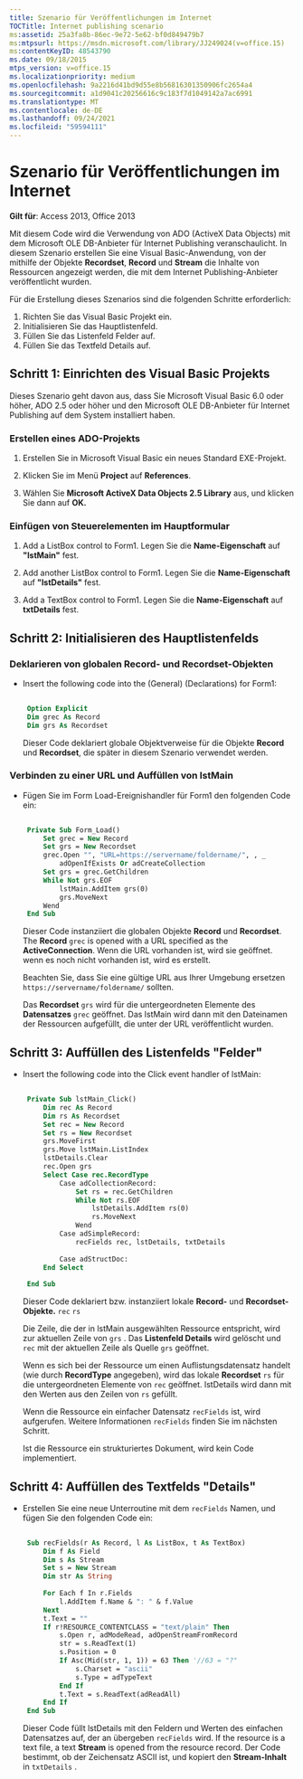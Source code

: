 ```yaml
---
title: Szenario für Veröffentlichungen im Internet
TOCTitle: Internet publishing scenario
ms:assetid: 25a3fa8b-86ec-9e72-5e62-bf0d849479b7
ms:mtpsurl: https://msdn.microsoft.com/library/JJ249024(v=office.15)
ms:contentKeyID: 48543790
ms.date: 09/18/2015
mtps_version: v=office.15
ms.localizationpriority: medium
ms.openlocfilehash: 9a2216d41bd9d55e8b56816301350906fc2654a4
ms.sourcegitcommit: a1d9041c20256616c9c183f7d1049142a7ac6991
ms.translationtype: MT
ms.contentlocale: de-DE
ms.lasthandoff: 09/24/2021
ms.locfileid: "59594111"
---
```

# <a name="internet-publishing-scenario"></a>Szenario für Veröffentlichungen im Internet

**Gilt für**: Access 2013, Office 2013

Mit diesem Code wird die Verwendung von ADO (ActiveX Data Objects) mit dem Microsoft OLE DB-Anbieter für Internet Publishing veranschaulicht. In diesem Szenario erstellen Sie eine Visual Basic-Anwendung, von der mithilfe der Objekte **Recordset**, **Record** und **Stream** die Inhalte von Ressourcen angezeigt werden, die mit dem Internet Publishing-Anbieter veröffentlicht wurden.

Für die Erstellung dieses Szenarios sind die folgenden Schritte erforderlich: 

1. Richten Sie das Visual Basic Projekt ein.
2. Initialisieren Sie das Hauptlistenfeld.
3. Füllen Sie das Listenfeld Felder auf.
4. Füllen Sie das Textfeld Details auf.

## <a name="step-1-set-up-the-visual-basic-project"></a>Schritt 1: Einrichten des Visual Basic Projekts

Dieses Szenario geht davon aus, dass Sie Microsoft Visual Basic 6.0 oder höher, ADO 2.5 oder höher und den Microsoft OLE DB-Anbieter für Internet Publishing auf dem System installiert haben.

### <a name="create-an-ado-project"></a>Erstellen eines ADO-Projekts

1.  Erstellen Sie in Microsoft Visual Basic ein neues Standard EXE-Projekt.

2.  Klicken Sie im Menü **Project** auf **References**.

3.  Wählen Sie **Microsoft ActiveX Data Objects 2.5 Library** aus, und klicken Sie dann auf **OK.**

### <a name="insert-controls-on-the-main-form"></a>Einfügen von Steuerelementen im Hauptformular

1.  Add a ListBox control to Form1. Legen Sie die **Name-Eigenschaft** auf **"lstMain"** fest.

2.  Add another ListBox control to Form1. Legen Sie die **Name-Eigenschaft** auf **"lstDetails"** fest.

3.  Add a TextBox control to Form1. Legen Sie die **Name-Eigenschaft** auf **txtDetails** fest.

## <a name="step-2-initialize-the-main-list-box"></a>Schritt 2: Initialisieren des Hauptlistenfelds

### <a name="declare-global-record-and-recordset-objects"></a>Deklarieren von globalen Record- und Recordset-Objekten

- Insert the following code into the (General) (Declarations) for Form1:
    
   ```vb 
     
    Option Explicit 
    Dim grec As Record 
    Dim grs As Recordset 
   ```
    
   Dieser Code deklariert globale Objektverweise für die Objekte **Record** und **Recordset**, die später in diesem Szenario verwendet werden.

### <a name="connect-to-a-url-and-populate-lstmain"></a>Verbinden zu einer URL und Auffüllen von lstMain

- Fügen Sie im Form Load-Ereignishandler für Form1 den folgenden Code ein:
    
   ```vb 
     
    Private Sub Form_Load() 
        Set grec = New Record 
        Set grs = New Recordset 
        grec.Open "", "URL=https://servername/foldername/", , _ 
            adOpenIfExists Or adCreateCollection 
        Set grs = grec.GetChildren 
        While Not grs.EOF 
            lstMain.AddItem grs(0) 
            grs.MoveNext 
        Wend 
    End Sub 
   ```
    
   Dieser Code instanziiert die globalen Objekte **Record** und **Recordset**. The **Record** `grec` is opened with a URL specified as the **ActiveConnection**. Wenn die URL vorhanden ist, wird sie geöffnet. wenn es noch nicht vorhanden ist, wird es erstellt. 
   
   Beachten Sie, dass Sie eine gültige URL aus Ihrer Umgebung ersetzen `https://servername/foldername/` sollten. 
   
   Das **Recordset** `grs` wird für die untergeordneten Elemente des **Datensatzes** `grec` geöffnet. Das lstMain wird dann mit den Dateinamen der Ressourcen aufgefüllt, die unter der URL veröffentlicht wurden.

## <a name="step-3-populate-the-fields-list-box"></a>Schritt 3: Auffüllen des Listenfelds "Felder"

- Insert the following code into the Click event handler of lstMain:

   ```vb 
    
    Private Sub lstMain_Click() 
        Dim rec As Record 
        Dim rs As Recordset 
        Set rec = New Record 
        Set rs = New Recordset 
        grs.MoveFirst 
        grs.Move lstMain.ListIndex 
        lstDetails.Clear 
        rec.Open grs 
        Select Case rec.RecordType 
            Case adCollectionRecord: 
                Set rs = rec.GetChildren 
                While Not rs.EOF 
                    lstDetails.AddItem rs(0) 
                    rs.MoveNext 
                Wend 
            Case adSimpleRecord: 
                recFields rec, lstDetails, txtDetails 
                
            Case adStructDoc: 
        End Select 
        
    End Sub 
   ```

   Dieser Code deklariert bzw. instanziiert lokale **Record-** und **Recordset-Objekte.** `rec` `rs`

   Die Zeile, die der in lstMain ausgewählten Ressource entspricht, wird zur aktuellen Zeile von `grs` . Das **Listenfeld Details** wird gelöscht und `rec` mit der aktuellen Zeile als Quelle `grs` geöffnet.

   Wenn es sich bei der Ressource um einen Auflistungsdatensatz handelt (wie durch **RecordType** angegeben), wird das lokale **Recordset** `rs` für die untergeordneten Elemente von `rec` geöffnet. lstDetails wird dann mit den Werten aus den Zeilen von `rs` gefüllt.

   Wenn die Ressource ein einfacher Datensatz `recFields` ist, wird aufgerufen. Weitere Informationen `recFields` finden Sie im nächsten Schritt.

   Ist die Ressource ein strukturiertes Dokument, wird kein Code implementiert.

## <a name="step-4-populate-the-details-text-box"></a>Schritt 4: Auffüllen des Textfelds "Details"

- Erstellen Sie eine neue Unterroutine mit dem `recFields` Namen, und fügen Sie den folgenden Code ein:

   ```vb 
    
    Sub recFields(r As Record, l As ListBox, t As TextBox) 
        Dim f As Field 
        Dim s As Stream 
        Set s = New Stream 
        Dim str As String 
        
        For Each f In r.Fields 
            l.AddItem f.Name & ": " & f.Value 
        Next 
        t.Text = "" 
        If r!RESOURCE_CONTENTCLASS = "text/plain" Then 
            s.Open r, adModeRead, adOpenStreamFromRecord 
            str = s.ReadText(1) 
            s.Position = 0 
            If Asc(Mid(str, 1, 1)) = 63 Then '//63 = "?" 
                s.Charset = "ascii" 
                s.Type = adTypeText 
            End If 
            t.Text = s.ReadText(adReadAll) 
        End If 
    End Sub 
   ```

   Dieser Code füllt lstDetails mit den Feldern und Werten des einfachen Datensatzes auf, der an übergeben `recFields` wird. If the resource is a text file, a text **Stream** is opened from the resource record. Der Code bestimmt, ob der Zeichensatz ASCII ist, und kopiert den **Stream-Inhalt** in `txtDetails` .

